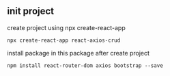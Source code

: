## init project

create project using npx create-react-app

```
npx create-react-app react-axios-crud
```

install package in this package after create project

```
npm install react-router-dom axios bootstrap --save
```
